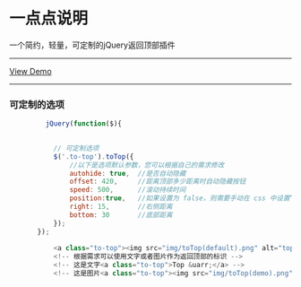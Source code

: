 一点点说明
=======
一个简约，轻量，可定制的jQuery返回顶部插件

------
[View Demo](http://inslow.com/jQuery.toTop/)

------



### 可定制的选项

````javascript
         jQuery(function($){
          

           // 可定制选项
           $('.to-top').toTop({
               //以下是选项默认参数，您可以根据自己的需求修改
               autohide: true,  //是否自动隐藏
               offset: 420,     //距离顶部多少距离时自动隐藏按钮
               speed: 500,      //滚动持续时间
               position:true,   //如果设置为 false，则需要手动在 css 中设置“按钮”的位置
               right: 15,       //右侧距离
               bottom: 30       //底部距离
           });
       });
	   
	       <a class="to-top"><img src="img/toTop(default).png" alt="top"></a>
		   <!-- 根据需求可以使用文字或者图片作为返回顶部的标识 -->
		   <!-- 这是文字<a class="to-top">Top &uarr;</a> -->
		   <!-- 这是图片<a class="to-top"><img src="img/toTop(demo).png" alt="top"></a> -->
````
